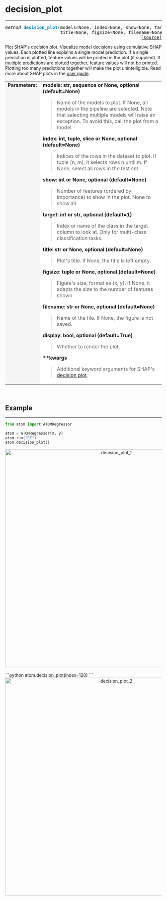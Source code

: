 # decision_plot
---------------

<pre><em>method</em> <strong style="color:#008AB8">decision_plot</strong>(models=None, index=None, show=None, target=1,
                     title=None, figsize=None, filename=None, display=True, **kwargs)
<div align="right"><a href="https://github.com/tvdboom/ATOM/blob/master/atom/plots.py#L2429">[source]</a></div></pre>
Plot SHAP's decision plot. Visualize model decisions using cumulative SHAP values.
 Each plotted line explains a single model prediction. If a single prediction is
 plotted, feature values will be printed in the plot (if supplied). If multiple
 predictions are plotted together, feature values will not be printed. Plotting too
 many predictions together will make the plot unintelligible. Read more about
SHAP plots in the [user guide](../../../user_guide/#shap).
<table width="100%">
<tr>
<td width="15%" style="vertical-align:top; background:#F5F5F5;"><strong>Parameters:</strong></td>
<td width="75%" style="background:white;">
<strong>models: str, sequence or None, optional (default=None)</strong>
<blockquote>
Name of the models to plot. If None, all models in the pipeline are
selected. Note that selecting multiple models will raise an exception.
To avoid this, call the plot from a model.
</blockquote>
<strong>index: int, tuple, slice or None, optional (default=None)</strong>
<blockquote>
Indices of the rows in the dataset to plot. If tuple (n, m), it selects rows
n until m. If None, select all rows in the test set.
</blockquote>
<strong>show: int or None, optional (default=None)</strong>
<blockquote>
Number of features (ordered by importance) to show in the plot. None to show all.
</blockquote>
<strong>target: int or str, optional (default=1)</strong>
<blockquote>
Index or name of the class in the target column to look at. Only for
multi-class classification tasks.
</blockquote>
<strong>title: str or None, optional (default=None)</strong>
<blockquote>
Plot's title. If None, the title is left empty.
</blockquote>
<strong>figsize: tuple or None, optional (default=None)</strong>
<blockquote>
Figure's size, format as (x, y). If None, it adapts the size to the number of features shown.
</blockquote>
<strong>filename: str or None, optional (default=None)</strong>
<blockquote>
Name of the file. If None, the figure is not saved.
</blockquote>
<strong>display: bool, optional (default=True)</strong>
<blockquote>
Whether to render the plot.
</blockquote>
<strong>**kwargs</strong>
<blockquote>
Additional keyword arguments for SHAP's <a href="https://shap.readthedocs.io/en/latest/generated/shap.plots.decision.html">decision plot</a>.
</blockquote>
</tr>
</table>
<br />



## Example
----------

```python
from atom import ATOMRegressor

atom = ATOMRegressor(X, y)
atom.run("RF")
atom.decision_plot()
```
<div align="center">
    <img src="../../../img/plots/decision_plot_1.png" alt="decision_plot_1" width="700" height="700"/>
</div>
<br>
```python
atom.decision_plot(index=120)
```
<div align="center">
    <img src="../../../img/plots/decision_plot_2.png" alt="decision_plot_2" width="700" height="700"/>
</div>
